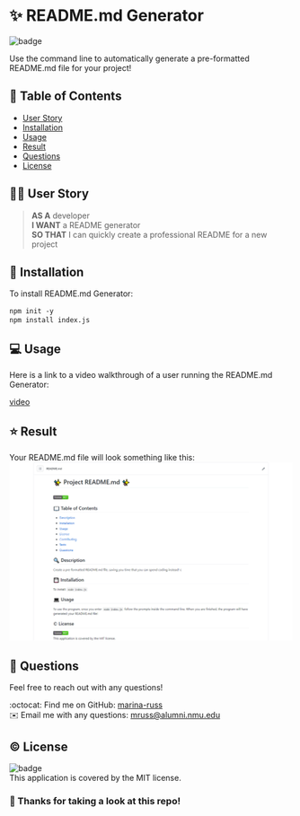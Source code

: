 # :sparkles: README.md Generator
![badge](https://img.shields.io/badge/license-MIT-brightgreen)

Use the command line to automatically generate a pre-formatted README.md file for your project!

## 📖 Table of Contents
- [User Story](#userstory)
- [Installation](#install)
- [Usage](#usage)
- [Result](#result)
- [Questions](#questions)
- [License](#license)

## 👩‍💼 User Story <a name="userstory"></a>
> **AS A** developer <br>
> **I WANT** a README generator <br>
> **SO THAT** I can quickly create a professional README for a new project

## 💾 Installation <a name="install"></a>

To install README.md Generator:
```
npm init -y
npm install index.js
```

## 💻 Usage <a name="usage"></a>
Here is a link to a video walkthrough of a user running the README.md Generator:<br>

[video](https://drive.google.com/file/d/12Hylv_QvhPOiY98XzN5jWB31yBw16I4X/view?usp=sharing)

## ⭐ Result <a name="result"></a>

Your README.md file will look something like this:<br>
![img](assets/screenshot-readme.png)

## 💬 Questions <a name="questions"></a>
Feel free to reach out with any questions!

:octocat: Find me on GitHub: [marina-russ](https://github.com/marina-russ)
<br />
✉️ Email me with any questions: mruss@alumni.nmu.edu

## © License <a name="license"></a>
![badge](https://img.shields.io/badge/license-MIT-brightgreen)
<br />
This application is covered by the MIT license. 

### 👋 Thanks for taking a look at this repo!
